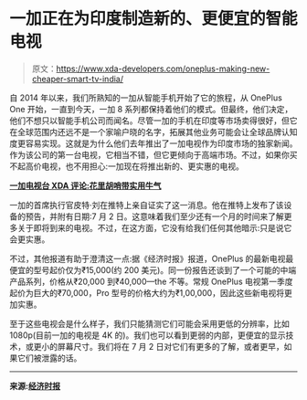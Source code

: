 # 一加正在为印度制造新的、更便宜的智能电视

> 原文：<https://www.xda-developers.com/oneplus-making-new-cheaper-smart-tv-india/>

自 2014 年以来，我们所熟知的一加从智能手机开始了它的旅程，从 OnePlus One 开始，一直到今天，一加 8 系列都保持着他们的模式。但最终，他们决定，他们不想只以智能手机公司而闻名。尽管一加的手机在印度等市场卖得很好，但它在全球范围内还远不是一个家喻户晓的名字，拓展其他业务可能会让全球品牌认知度更容易实现。这就是为什么他们去年推出了一加电视作为印度市场的独家新闻。作为该公司的第一台电视，它相当不错，但它更倾向于高端市场。不过，如果你买不起高价电视，也不用担心:一加现在将推出新的、更实惠的电视。

**[一加电视台 XDA 评论:花里胡哨带实用牛气](https://www.xda-developers.com/oneplus-tv-review/)**

一加的首席执行官皮特·刘在推特上亲自证实了这一消息。他在推特上发布了该设备的预告，并附有日期:7 月 2 日。这意味着我们至少还有一个月的时间来了解更多关于即将到来的电视。不过，在这方面，它没有给我们任何其他暗示:只是说它会更实惠。

不过，其他报道有助于澄清这一点:据《经济时报》报道，OnePlus 的最新电视最便宜的型号起价仅为₹15,000(约 200 美元)。同一份报告还谈到了一个可能的中端产品系列，价格从₹20,000 到₹40,000—the 不等。常规 OnePlus 电视第一季度起价为巨大的₹70,000，Pro 型号的价格大约为₹1,00,000，因此这些新电视将更加实惠。

至于这些电视会是什么样子，我们只能猜测它们可能会采用更低的分辨率，比如 1080p(目前一加的电视是 4K 的)。我们也可以看到更弱的内部，更便宜的显示技术，或更小的屏幕尺寸。我们将在 7 月 2 日对它们有更多的了解，或者更早，如果它们被泄露的话。

* * *

**来源:[经济时报](https://telecom.economictimes.indiatimes.com/news/oneplus-preparing-200-smart-tv-to-tap-the-mass-market-in-india/76249493)**